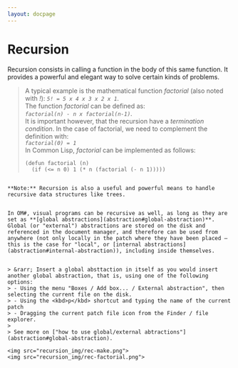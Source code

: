 ```yaml
---
layout: docpage
---
```


# Recursion

Recursion consists in calling a function in the body of this same function. It provides a powerful and elegant way to solve certain kinds of problems.

> A typical example is the mathematical function _factorial_ (also noted with _!_): _`5! = 5 x 4 x 3 x 2 x 1`_.   
> The function _factorial_ can be defined as:     
> _`factorial(n) - n x factorial(n-1)`_.     
> It is important however, that the recursion have a _termination condition_. In the case of factorial, we need to complement the definition with:     
> _`factorial(0) = 1`_     
> In Common Lisp, _factorial_ can be implemented as follows:
> ```
> (defun factorial (n)     
>   (if (<= n 0) 1 (* n (factorial (- n 1)))))
```

**Note:** Recursion is also a useful and powerful means to handle recursive data structures like trees.


In OM#, visual programs can be recursive as well, as long as they are set as **[global abstractions](abstraction#global-abstraction)**. Global (or "external") abstractions are stored on the disk and referenced in the document manager, and therefore can be used from anywhere (not only locally in the patch where they have been placed — this is the case for "local", or [internal abstractions](abstraction#internal-abstraction)), including inside themselves.


> &rarr; Insert a global absttaction in itself as you would insert another global abstraction, that is, using one of the following options:
> - Using the menu "Boxes / Add box... / External abstraction", then selecting the current file on the disk.
> - Using the <kbd>p</kbd> shortcut and typing the name of the current patch
> - Dragging the current patch file icon from the Finder / file explorer.  
>
> See more on ["how to use global/external abtractions"](abstraction#global-abstraction).

<img src="recursion_img/rec-make.png"> 
<img src="recursion_img/rec-factorial.png">

